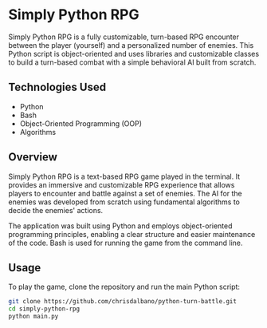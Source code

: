 # Simply Python RPG

Simply Python RPG is a fully customizable, turn-based RPG encounter between the player (yourself) and a personalized number of enemies. This Python script is object-oriented and uses libraries and customizable classes to build a turn-based combat with a simple behavioral AI built from scratch.



## Technologies Used

- Python
- Bash
- Object-Oriented Programming (OOP)
- Algorithms

## Overview

Simply Python RPG is a text-based RPG game played in the terminal. It provides an immersive and customizable RPG experience that allows players to encounter and battle against a set of enemies. The AI for the enemies was developed from scratch using fundamental algorithms to decide the enemies' actions.

The application was built using Python and employs object-oriented programming principles, enabling a clear structure and easier maintenance of the code. Bash is used for running the game from the command line.

## Usage

To play the game, clone the repository and run the main Python script:

```bash
git clone https://github.com/chrisdalbano/python-turn-battle.git
cd simply-python-rpg
python main.py
